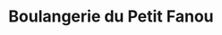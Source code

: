 ---
title: "Boulangerie du Petit Fanou"
url: /chazelles-sur-lyon/boulangerie-du-petit-fanou/
shop: boulangerie
---